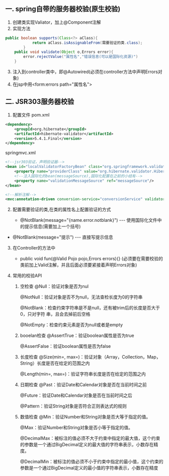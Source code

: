 ## 一. spring自带的服务器校验(原生校验)

1. 创建类实现Valiator，加上@Component注解
2. 实现方法

```Java
public boolean supports(Class<?> aClass){
			return aClass.isAssignableFrom(需要验证的类.class);
		}	
	public void validate(Object o,Errors error){
		error.rejectValue("属性名","错误信息(可以是国际化资源)")
	}

```

3. 注入到controller类中，即@Autowired(必须在controller方法中声明Errors对象)
4. 在jsp中用<form:errors path="属性名">



## 二. JSR303服务器校验

1. 配置文件 pom.xml

```xml
<dependency>
    <groupId>org.hibernate</groupId>
    <artifactId>hibernate-validator</artifactId>
    <version>5.4.1.Final</version>
</dependency>
```

springmvc.xml

```xml
<!--jsr303验证，声明验证器-->
<bean id="localValidatorFactoryBean" class="org.springframework.validation.beanvalidation.LocalValidatorFactoryBean">
	<property name="providerClass" value="org.hibernate.validator.HibernateValidator"/>
	<!--注入国际化的bean(messageSource),国际化配置在之前的小结有-->
	<property name="validationMessageSource" ref="messageSource"/>
</bean>

<!--解析注解-->
<mvc:annotation-driven conversion-service="conversionService" validator="localValidatorFactoryBean"/>
```

2. 配置需要验证的类,在类的属性名上配置验证的方式
   	
   * @NotBlank(message="{name.error.notblank}")  ---  使用国际化文件中的提示信息(需要加上一个括号)
* @NotBlank(message="提示") --- 直接写提示信息
   	
3. 在Controller的方法中
   	
   * public void fun(@Valid Pojo pojo,Errors errors){}
    (必须要在需要校验的类前加上Valid注解，并且后面必须要紧接着声明Errors对象)
   
4. 常用的校验API
   1. 空检查
       @Null：验证对象是否为nul
   
       @NotNull：验证对象是否不为null，无法查检长度为0的字符串
   
       @NotBlank：检查约束字符串是不是null，还有被trim后的长度是否大于0，只对字符
         		串，且会去掉前后空格
   
       @NotEmpty：检查约束元素是否为null或者是empty
   
   2. booelan检查
      @AssertTrue：验证boolean属性是否为true
   
      @AssertFalse：验证boolean属性是否为false
   
   3. 长度检查
      @Size(min=, max=)：验证对象（Array，Collection，Map，String）长度是否在给定的范围之内
   
      @Length(min=, max=)：验证字符串长度是否在给定的范围之内
   
   4. 日期检查
      @Past：验证Date和Calendar对象是否在当前时间之前
   
      @Future：验证Date和Calendar对象是否在当前时间之后  		
   
      @Pattern：验证String对象是否符合正则表达式的规则
   
   5. 数值检查
      @Min：验证Number和String对象是否大等于指定的值。
   
      @Max：验证Number和String对象是否小等于指定的值。
   
      @DecimalMax：被标注的值必须不大于约束中指定的最大值，这个约束的参数是一个通过BigDecimal定义的最大值的字符串表示，小数存在精度。
   
      @DecimalMin：被标注的值必须不小于约束中指定的最小值，这个约束的参数是一个通过BigDecimal定义的最小值的字符串表示，小数存在精度



​	

​	
